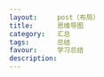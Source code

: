 ```yaml
---
layout:     post（布局）
title:      思维导图
category:   汇总
tags:       总结
favour:     学习总结
description:
---
```


## 

###
